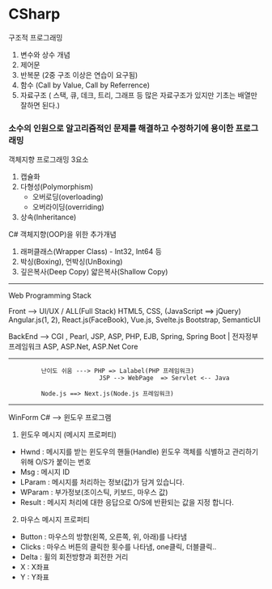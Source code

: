 # CSharp

구조적 프로그래밍
1. 변수와 상수 개념
2. 제어문
3. 반복문 (2중 구조 이상은 연습이 요구됨)
4. 함수 (Call by Value, Call by Referrence)
5. 자료구조 ( 스택, 큐, 데크, 트리, 그래프 등 많은 자료구조가 있지만 기초는 배열만 잘하면 된다.)
### 소수의 인원으로 알고리즘적인 문제를 해결하고 수정하기에 용이한 프로그래밍


객체지향 프로그래밍 3요소

1. 캡슐화
2. 다형성(Polymorphism) 
   - 오버로딩(overloading)
   - 오버라이딩(overriding)
3. 상속(Inheritance)

C# 객체지향(OOP)을 위한 추가개념
1. 래퍼클래스(Wrapper Class) - Int32, Int64 등
2. 박싱(Boxing), 언박싱(UnBoxing)
3. 깊은복사(Deep Copy) 얇은복사(Shallow Copy)


----------------------------------------------------------------------------------------------
Web Programming Stack

Front --> UI/UX / ALL(Full Stack)
             HTML5, CSS, (JavaScript ==> jQuery)
             Angular.js(1, 2), React.js(FaceBook), Vue.js, Svelte.js
             Bootstrap, SemanticUI


BackEnd -->  CGI , Pearl, JSP, ASP, PHP, 
             EJB, Spring, Spring Boot   |  전자정부프레임워크
	     ASP, ASP.Net,  ASP.Net Core

-----------------------------------------------------------------------------------------------
             난이도 쉬움 ---> PHP => Lalabel(PHP 프레임워크)
                             JSP --> WebPage  => Servlet <-- Java
                                      
             Node.js ==> Next.js(Node.js 프레임워크)
-------------------------------------------------------------------------------------
WinForm C# --> 윈도우 프로그램
1. 윈도우 메시지 (메시지 프로퍼티)
- Hwnd : 메시지를 받는 윈도우의 핸들(Handle) 윈도우 객체를
            식별하고 관리하기 위해 O/S가 붙이는 번호
- Msg : 메시지 ID
- LParam : 메시지를 처리하는 정보(값)가 담겨 있습니다.
- WParam : 부가정보(조이스틱, 키보드, 마우스 값)
- Result :  메시지 처리에 대한 응답으로 O/S에 반환되는 값을 지정
              합니다.

2. 마우스 메시지 프로퍼티
 - Button : 마우스의 방향(왼쪽, 오른쪽, 위, 아래)를 나타냄
 - Clicks : 마우스 버튼의 클릭한 횟수를 나타냄, one클릭, 더블클릭..
 - Delta : 휠의 회전방향과 회전한 거리
 - X : X좌표
 - Y : Y좌표

